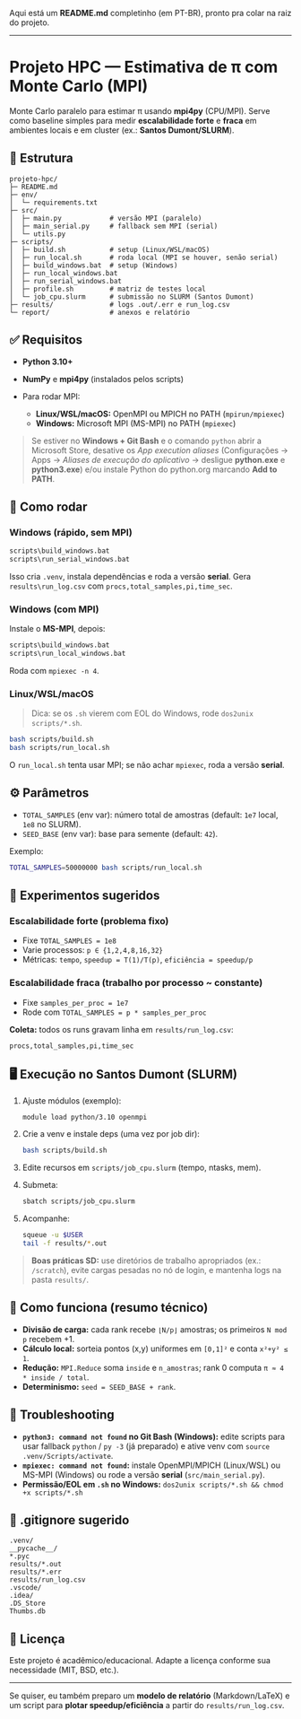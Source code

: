 Aqui está um **README.md** completinho (em PT-BR), pronto pra colar na raiz do projeto.

---

# Projeto HPC — Estimativa de π com Monte Carlo (MPI)

Monte Carlo paralelo para estimar π usando **mpi4py** (CPU/MPI).
Serve como baseline simples para medir **escalabilidade forte** e **fraca** em ambientes locais e em cluster (ex.: **Santos Dumont/SLURM**).

## 📂 Estrutura

```
projeto-hpc/
├─ README.md
├─ env/
│  └─ requirements.txt
├─ src/
│  ├─ main.py            # versão MPI (paralelo)
│  ├─ main_serial.py     # fallback sem MPI (serial)
│  └─ utils.py
├─ scripts/
│  ├─ build.sh           # setup (Linux/WSL/macOS)
│  ├─ run_local.sh       # roda local (MPI se houver, senão serial)
│  ├─ build_windows.bat  # setup (Windows)
│  ├─ run_local_windows.bat
│  ├─ run_serial_windows.bat
│  ├─ profile.sh         # matriz de testes local
│  └─ job_cpu.slurm      # submissão no SLURM (Santos Dumont)
├─ results/              # logs .out/.err e run_log.csv
└─ report/               # anexos e relatório
```

## ✅ Requisitos

* **Python 3.10+**
* **NumPy** e **mpi4py** (instalados pelos scripts)
* Para rodar MPI:

  * **Linux/WSL/macOS:** OpenMPI ou MPICH no PATH (`mpirun/mpiexec`)
  * **Windows:** Microsoft MPI (MS-MPI) no PATH (`mpiexec`)

> Se estiver no **Windows + Git Bash** e o comando `python` abrir a Microsoft Store, desative os *App execution aliases* (Configurações → Apps → *Aliases de execução do aplicativo* → desligue **python.exe** e **python3.exe**) e/ou instale Python do python.org marcando **Add to PATH**.

## 🚀 Como rodar

### Windows (rápido, sem MPI)

```bat
scripts\build_windows.bat
scripts\run_serial_windows.bat
```

Isso cria `.venv`, instala dependências e roda a versão **serial**.
Gera `results\run_log.csv` com `procs,total_samples,pi,time_sec`.

### Windows (com MPI)

Instale o **MS-MPI**, depois:

```bat
scripts\build_windows.bat
scripts\run_local_windows.bat
```

Roda com `mpiexec -n 4`.

### Linux/WSL/macOS

> Dica: se os `.sh` vierem com EOL do Windows, rode `dos2unix scripts/*.sh`.

```bash
bash scripts/build.sh
bash scripts/run_local.sh
```

O `run_local.sh` tenta usar MPI; se não achar `mpiexec`, roda a versão **serial**.

## ⚙️ Parâmetros

* `TOTAL_SAMPLES` (env var): número total de amostras (default: `1e7` local, `1e8` no SLURM).
* `SEED_BASE` (env var): base para semente (default: `42`).

Exemplo:

```bash
TOTAL_SAMPLES=50000000 bash scripts/run_local.sh
```

## 🧪 Experimentos sugeridos

### Escalabilidade forte (problema fixo)

* Fixe `TOTAL_SAMPLES = 1e8`
* Varie processos: `p ∈ {1,2,4,8,16,32}`
* Métricas: `tempo`, `speedup = T(1)/T(p)`, `eficiência = speedup/p`

### Escalabilidade fraca (trabalho por processo \~ constante)

* Fixe `samples_per_proc = 1e7`
* Rode com `TOTAL_SAMPLES = p * samples_per_proc`

**Coleta:** todos os runs gravam linha em `results/run_log.csv`:

```
procs,total_samples,pi,time_sec
```

## 🖥️ Execução no Santos Dumont (SLURM)

1. Ajuste módulos (exemplo):

   ```bash
   module load python/3.10 openmpi
   ```
2. Crie a venv e instale deps (uma vez por job dir):

   ```bash
   bash scripts/build.sh
   ```
3. Edite recursos em `scripts/job_cpu.slurm` (tempo, ntasks, mem).
4. Submeta:

   ```bash
   sbatch scripts/job_cpu.slurm
   ```
5. Acompanhe:

   ```bash
   squeue -u $USER
   tail -f results/*.out
   ```

> **Boas práticas SD:** use diretórios de trabalho apropriados (ex.: `/scratch`), evite cargas pesadas no nó de login, e mantenha logs na pasta `results/`.

## 🧩 Como funciona (resumo técnico)

* **Divisão de carga:** cada rank recebe `⌊N/p⌋` amostras; os primeiros `N mod p` recebem +1.
* **Cálculo local:** sorteia pontos (x,y) uniformes em `[0,1]²` e conta `x²+y² ≤ 1`.
* **Redução:** `MPI.Reduce` soma `inside` e `n_amostras`; rank 0 computa `π ≈ 4 * inside / total`.
* **Determinismo:** `seed = SEED_BASE + rank`.

## 🧰 Troubleshooting

* **`python3: command not found` no Git Bash (Windows):** edite scripts para usar fallback `python` / `py -3` (já preparado) e ative venv com `source .venv/Scripts/activate`.
* **`mpiexec: command not found`:** instale OpenMPI/MPICH (Linux/WSL) ou MS-MPI (Windows) ou rode a versão **serial** (`src/main_serial.py`).
* **Permissão/EOL em `.sh` no Windows:**
  `dos2unix scripts/*.sh && chmod +x scripts/*.sh`

## 📝 .gitignore sugerido

```
.venv/
__pycache__/
*.pyc
results/*.out
results/*.err
results/run_log.csv
.vscode/
.idea/
.DS_Store
Thumbs.db
```

## 📑 Licença

Este projeto é acadêmico/educacional. Adapte a licença conforme sua necessidade (MIT, BSD, etc.).

---

Se quiser, eu também preparo um **modelo de relatório** (Markdown/LaTeX) e um script para **plotar speedup/eficiência** a partir do `results/run_log.csv`.
